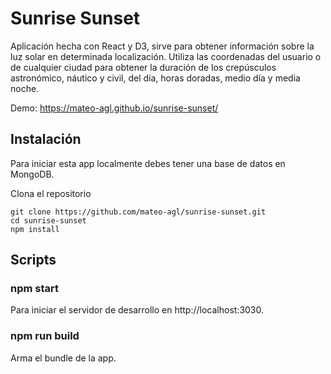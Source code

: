 # Sunrise Sunset

Aplicación hecha con React y D3, sirve para obtener información sobre la luz solar en determinada localización. Utiliza las coordenadas del usuario o de cualquier ciudad para obtener la duración de los crepúsculos astronómico, náutico y civil, del día, horas doradas, medio día y media noche.

Demo: https://mateo-agl.github.io/sunrise-sunset/

## Instalación

Para iniciar esta app localmente debes tener una base de datos en MongoDB.

Clona el repositorio
```
git clone https://github.com/mateo-agl/sunrise-sunset.git
cd sunrise-sunset
npm install
```

## Scripts

### npm start
Para iniciar el servidor de desarrollo en http://localhost:3030.

### npm run build
Arma el bundle de la app.

